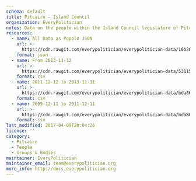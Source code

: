 ```yaml
---
schema: default
title: Pitcairn — Island Council
organization: EveryPolitician
notes: Data on the people within the Island Council legislature of Pitcairn.
resources:
  - name: All Data as Popolo JSON
    url: >-
      https://cdn.rawgit.com/everypolitician/everypolitician-data/16b26baec246d55025c07b3a90cb48b159943067/data/Pitcairn/Island_Council/ep-popolo-v1.0.json
    format: json
  - name: From 2013-11-12
    url: >-
      https://cdn.rawgit.com/everypolitician/everypolitician-data/53115ee59c4d3d04a3d68004daf58570afa5ae6a/data/Pitcairn/Island_Council/term-2013.csv
    format: csv
  - name: 2011-12-12 to 2013-11-11
    url: >-
      https://cdn.rawgit.com/everypolitician/everypolitician-data/bda86b91d30febed094ad852df918f1787c34013/data/Pitcairn/Island_Council/term-2011.csv
    format: csv
  - name: 2009-12-11 to 2011-12-11
    url: >-
      https://cdn.rawgit.com/everypolitician/everypolitician-data/bda86b91d30febed094ad852df918f1787c34013/data/Pitcairn/Island_Council/term-2009.csv
    format: csv
last_modified: 2017-04-09T20:04:26
license: ''
category:
  - Pitcairn
  - People
  - Groups & Bodies
maintainer: EveryPolitician
maintainer_email: team@everypolitician.org
more_info: http://docs.everypolitician.org
---
```

